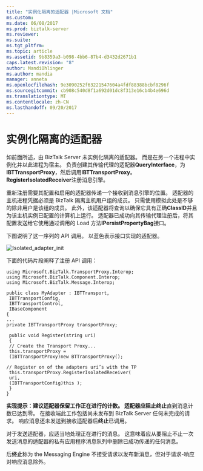 ```yaml
---
title: "实例化隔离的适配器 |Microsoft 文档"
ms.custom: 
ms.date: 06/08/2017
ms.prod: biztalk-server
ms.reviewer: 
ms.suite: 
ms.tgt_pltfrm: 
ms.topic: article
ms.assetid: 9b8359a3-b098-4bb6-87b4-d3432d2671b1
caps.latest.revision: "8"
author: MandiOhlinger
ms.author: mandia
manager: anneta
ms.openlocfilehash: 9e3090252f63221547604a4fdf88388bcbf8296f
ms.sourcegitcommit: cb908c540d8f1a692d01dc8f313e16cb4b4e696d
ms.translationtype: MT
ms.contentlocale: zh-CN
ms.lasthandoff: 09/20/2017
---
```

# <a name="instantiating-isolated-adapters"></a>实例化隔离的适配器
如前面所述，由 BizTalk Server 未实例化隔离的适配器。 而是在另一个进程中实例化并以此进程为宿主。 负责创建其传输代理的适配器**QueryInterface**，为**IBTTransportProxy**，然后调用**IBTTransportProxy**。**RegisterIsolatedReceiver**注册消息引擎。  
  
 重新注册需要其配置和启用的适配器传递一个接收到消息引擎的位置。 适配器的主机进程凭据必须是 BizTalk 隔离主机用户组的成员。 只需使用模拟此处是不够的除非用户是该组的成员。 此外，该适配器将查询以确保它具有正确**ClassID**并且为该主机实例已配置的计算机上运行。 适配器已成功向其传输代理注册后，将其配置发送给它使用通过调用的 Load 方法**IPersistPropertyBag**接口。  
  
 下图说明了这一序列的 API 调用。 以蓝色表示接口实现的适配器。  
  
 ![](../core/media/isolated-adapter-init.gif "Isolated_adapter_init")  
  
 下面的代码片段阐释了注册 API 调用：  
  
```  
using Microsoft.BizTalk.TransportProxy.Interop;  
using Microsoft.BizTalk.Component.Interop;  
using Microsoft.BizTalk.Message.Interop;  
  
public class MyAdapter : IBTTransport,   
 IBTTransportConfig,   
 IBTTransportControl,   
 IBaseComponent  
{  
...  
private IBTTransportProxy transportProxy;  
  
 public void Register(string uri)  
 {  
 // Create the Transport Proxy...  
 this.transportProxy =   
 (IBTTransportProxy)new BTTransportProxy();  
  
// Register on of the adapters uri’s with the TP  
 this.transportProxy.RegisterIsolatedReceiver(  
 uri,   
 (IBTTransportConfig)this );  
 }  
}  
```  
  
 **实现提示：**建议适配器保留工作正在进行的计数。 适配器应阻止**终止**直到消息计数已达到零。 在接收端此工作包括尚未发布到 BizTalk Server 任何未完成的请求。 响应消息还未发送到接收适配器后**终止**已调用。  
  
 对于发送适配器，应适当地处理正在进行的消息。 这意味着应从要阻止不止一次发送消息的适配器的私有应用程序消息队列中删除已成功传递的任何消息。  
  
 后**终止**称为 the Messaging Engine 不接受请求以发布新消息，但对于请求-响应对响应消息除外。